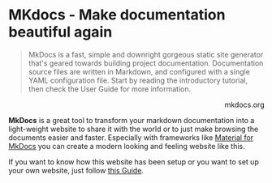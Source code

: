 # MKdocs - Make documentation beautiful again

> MkDocs is a fast, simple and downright gorgeous static site generator that's geared towards building project documentation. Documentation source files are written in Markdown, and configured with a single YAML configuration file. Start by reading the introductory tutorial, then check the User Guide for more information.

<p align="right"><a herf="https://www.mkdocs.org/">mkdocs.org</a></p>

**MkDocs** is a great tool to transform your markdown documentation into a light-weight website to share it with the world or to just make browsing the documents easier and faster. Especially with frameworks like [Material for MkDocs](https://squidfunk.github.io/mkdocs-material/) you can create a modern looking and feeling website like this. 

If you want to know how this website has been setup or you want to set up your own website, just follow [this Guide](mkdocs_setup.md).

